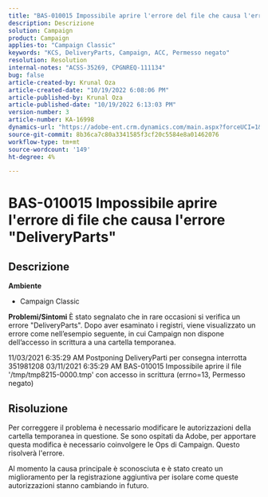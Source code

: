 ```yaml
---
title: "BAS-010015 Impossibile aprire l'errore del file che causa l'errore \"DeliveryParts\""
description: Descrizione
solution: Campaign
product: Campaign
applies-to: "Campaign Classic"
keywords: "KCS, DeliveryParts, Campaign, ACC, Permesso negato"
resolution: Resolution
internal-notes: "ACSS-35269, CPGNREQ-111134"
bug: false
article-created-by: Krunal Oza
article-created-date: "10/19/2022 6:08:06 PM"
article-published-by: Krunal Oza
article-published-date: "10/19/2022 6:13:03 PM"
version-number: 3
article-number: KA-16998
dynamics-url: "https://adobe-ent.crm.dynamics.com/main.aspx?forceUCI=1&pagetype=entityrecord&etn=knowledgearticle&id=27565ff7-d84f-ed11-bba2-00224808679b"
source-git-commit: 8b36ca7c80a3341585f3cf20c5584e8a01462076
workflow-type: tm+mt
source-wordcount: '149'
ht-degree: 4%

---
```


# BAS-010015 Impossibile aprire l&#39;errore di file che causa l&#39;errore &quot;DeliveryParts&quot;

## Descrizione

<b>Ambiente</b>
- Campaign Classic



<b>Problemi/Sintomi</b>
È stato segnalato che in rare occasioni si verifica un errore &quot;DeliveryParts&quot;. Dopo aver esaminato i registri, viene visualizzato un errore come nell’esempio seguente, in cui Campaign non dispone dell’accesso in scrittura a una cartella temporanea.

11/03/2021 6:35:29 AM Postponing DeliveryParti per consegna interrotta 351981208 03/11/2021 6:35:29 AM BAS-010015 Impossibile aprire il file &#39;/tmp/tmp8215-0000.tmp&#39; con accesso in scrittura (errno=13, Permesso negato)




## Risoluzione


Per correggere il problema è necessario modificare le autorizzazioni della cartella temporanea in questione. Se sono ospitati da Adobe, per apportare questa modifica è necessario coinvolgere le Ops di Campaign. Questo risolverà l&#39;errore.

Al momento la causa principale è sconosciuta e è stato creato un miglioramento per la registrazione aggiuntiva per isolare come queste autorizzazioni stanno cambiando in futuro.
